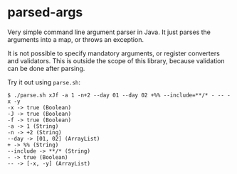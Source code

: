 # parsed-args

Very simple command line argument parser in Java.
It just parses the arguments into a map, or throws an exception.

It is not possible to specify mandatory arguments, or register converters and validators.
This is outside the scope of this library, because validation can be done after parsing.

Try it out using `parse.sh`:

    $ ./parse.sh xJf -a 1 -n+2 --day 01 --day 02 +%% --include=**/* - -- -x -y
    -x -> true (Boolean)
    -J -> true (Boolean)
    -f -> true (Boolean)
    -a -> 1 (String)
    -n -> +2 (String)
    --day -> [01, 02] (ArrayList)
    + -> %% (String)
    --include -> **/* (String)
    - -> true (Boolean)
    -- -> [-x, -y] (ArrayList)
